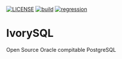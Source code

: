 [![LICENSE](https://img.shields.io/badge/license-Apache--2.0-blue?logo=apache)](https://github.com/rasifr/IvorySQL_/blob/REL_14_STABLE/LICENSE)
[![build](https://github.com/rasifr/IvorySQL_/actions/workflows/build.yml/badge.svg?branch=test&event=push)](https://github.com/rasifr/IvorySQL_/actions/workflows/build.yml)
[![regression](https://github.com/rasifr/IvorySQL_/actions/workflows/regression.yml/badge.svg?branch=test&event=push)](https://github.com/rasifr/IvorySQL_/actions/workflows/regression.yml)


# IvorySQL
Open Source Oracle compitable PostgreSQL
